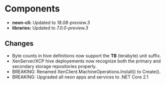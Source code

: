 # Components

* **neon-cli:**  Updated to *18.08-preview.3*
* **libraries:** Updated to *7.0.0-preview.3*

## Changes

* Byte counts in hive definitions now support the **TB** (terabyte) unit suffix.
* XenServer/XCP hive deployements now recognize both the primary and secondary storage repositories properly.
* BREAKING: Renamed XenClient.MachineOperations.Install() to Create().
* BREAKING: Upgraded all neon apps and services to .NET Core 2.1
